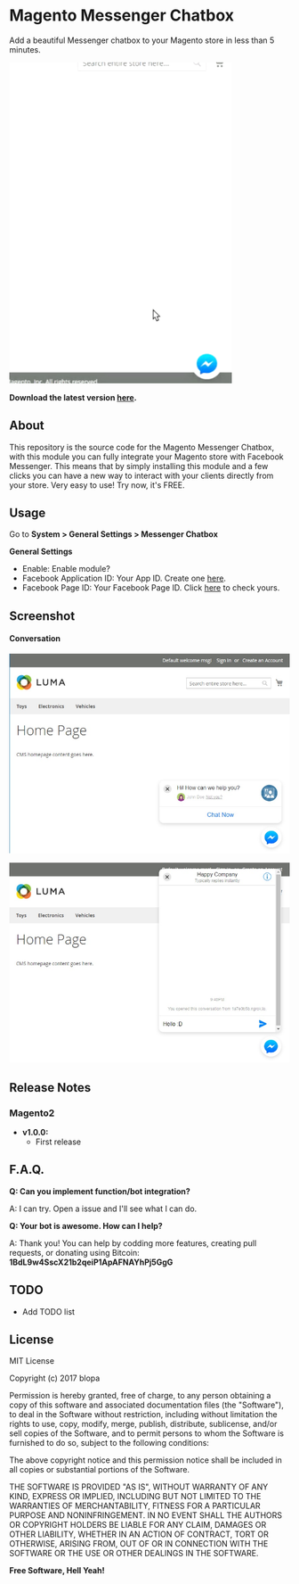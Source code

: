 # Magento Messenger Chatbox

Add a beautiful Messenger chatbox to your Magento store in less than 5 minutes.

<img src="/screenshots/chatbox.gif?raw=true" width="400px">

**Download the latest version [here](https://github.com/blopa/Magento-Messenger-Chat/releases/latest).**

## About
This repository is the source code for the Magento Messenger Chatbox, with this module you can fully integrate your Magento store with Facebook Messenger. This means that by simply installing this module and a few clicks you can have a new way to interact with your clients directly from your store.
Very easy to use! Try now, it's FREE.

## Usage
Go to **System > General Settings  > Messenger Chatbox**

**General Settings**

- Enable: Enable module?
- Facebook Application ID: Your App ID. Create one <a href="https://developers.facebook.com/docs/apps/register">here</a>.
- Facebook Page ID: Your Facebook Page ID. Click <a href="https://www.facebook.com/help/community/question/?id=378910098941520">here</a> to check yours.

## Screenshot
#### Conversation

![ScreenShot](https://raw.githubusercontent.com/blopa/Magento-Messenger-Chat/master/screenshots/screenshot_1.jpg)


![ScreenShot](https://raw.githubusercontent.com/blopa/Magento-Messenger-Chat/master/screenshots/screenshot_2.jpg)

## Release Notes
### Magento2
- **v1.0.0:**
    - First release

## F.A.Q.
**Q: Can you implement <???> function/bot integration?**

A: I can try. Open a issue and I'll see what I can do.

**Q: Your bot is awesome. How can I help?**

A: Thank you! You can help by codding more features, creating pull requests, or donating using Bitcoin: **1BdL9w4SscX21b2qeiP1ApAFNAYhPj5GgG**

## TODO
- Add TODO list

## License
MIT License

Copyright (c) 2017 blopa

Permission is hereby granted, free of charge, to any person obtaining a copy of this software and associated documentation files (the "Software"), to deal in the Software without restriction, including without limitation the rights to use, copy, modify, merge, publish, distribute, sublicense, and/or sell copies of the Software, and to permit persons to whom the Software is furnished to do so, subject to the following conditions:

The above copyright notice and this permission notice shall be included in all copies or substantial portions of the Software.

THE SOFTWARE IS PROVIDED "AS IS", WITHOUT WARRANTY OF ANY KIND, EXPRESS OR IMPLIED, INCLUDING BUT NOT LIMITED TO THE WARRANTIES OF MERCHANTABILITY, FITNESS FOR A PARTICULAR PURPOSE AND NONINFRINGEMENT. IN NO EVENT SHALL THE AUTHORS OR COPYRIGHT HOLDERS BE LIABLE FOR ANY CLAIM, DAMAGES OR OTHER LIABILITY, WHETHER IN AN ACTION OF CONTRACT, TORT OR OTHERWISE, ARISING FROM, OUT OF OR IN CONNECTION WITH THE SOFTWARE OR THE USE OR OTHER DEALINGS IN THE SOFTWARE.

**Free Software, Hell Yeah!**